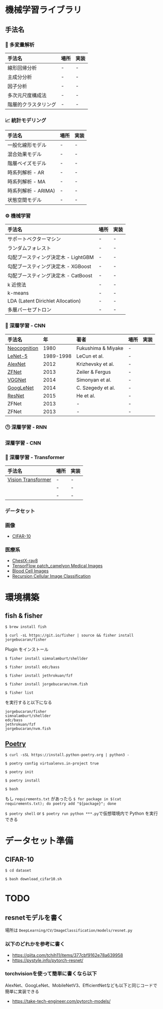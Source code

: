 # 機械学習ライブラリ

## 手法名

### 🐤 多変量解析

| 手法名               | 場所 | 実装 |
| :------------------- | :--- | :--- |
| 線形回帰分析         | -    | -    |
| 主成分分析           | -    | -    |
| 因子分析             | -    | -    |
| 多次元尺度構成法     | -    | -    |
| 階層的クラスタリング | -    | -    |

### 📈 統計モデリング

| 手法名              | 場所 | 実装 |
| :------------------ | :--- | :--- |
| 一般化線形モデル    | -    | -    |
| 混合効果モデル      | -    | -    |
| 階層ベイズモデル    | -    | -    |
| 時系列解析 - AR     | -    | -    |
| 時系列解析 - MA     | -    | -    |
| 時系列解析 - ARIMA) | -    | -    |
| 状態空間モデル      | -    | -    |

### ⚙️ 機械学習

| 手法名                              | 場所 | 実装 |
| :---------------------------------- | :--- | :--- |
| サポートベクターマシン              | -    | -    |
| ランダムフォレスト                  | -    | -    |
| 勾配ブースティング決定木 - LightGBM | -    | -    |
| 勾配ブースティング決定木 - XGBoost  | -    | -    |
| 勾配ブースティング決定木 - CatBoost | -    | -    |
| k 近傍法                            | -    | -    |
| k-means                             | -    | -    |
| LDA (Latent Dirichlet Allocation)   | -    | -    |
| 多層パーセプトロン                  | -    | -    |

### 🩻 深層学習 - CNN

| 手法名                                                                                       | 年        | 著者               | 場所 | 実装 |
| :------------------------------------------------------------------------------------------- | :-------- | :----------------- | :--- | :--- |
| [Neocognition](https://www.rctn.org/bruno/public/papers/Fukushima1980.pdf)                   | 1980      | Fukushima & Miyake | -    |
| [LeNet-5](http://vision.stanford.edu/cs598_spring07/papers/Lecun98.pdf)                      | 1989-1998 | LeCun et al.       | -    |
| [AlexNet](https://papers.nips.cc/paper/2012/file/c399862d3b9d6b76c8436e924a68c45b-Paper.pdf) | 2012      | Krizhevsky et al.  | -    |
| [ZFNet](https://arxiv.org/abs/1311.2901)                                                     | 2013      | Zeiler & Fergus    | -    |
| [VGGNet](https://arxiv.org/abs/1409.1556)                                                    | 2014      | Simonyan et al.    | -    |
| [GoogLeNet](https://arxiv.org/abs/1409.4842)                                                 | 2014      | C. Szegedy et al.  | -    |
| [ResNet](https://arxiv.org/abs/1512.03385)                                                   | 2015      | He et al.          | -    |
| ZFNet                                                                                        | 2013      | -                  | -    |
| ZFNet                                                                                        | 2013      | -                  | -    |

### 🕒 深層学習 - RNN

### 深層学習 - CNN

### 👀 深層学習 - Transformer

| 手法名                                                           | 場所 | 実装 |
| :--------------------------------------------------------------- | :--- | :--- |
| [Vision Transformer](https://openreview.net/forum?id=YicbFdNTTy) | -    | -    |
|                                                                  | -    | -    |
|                                                                  | -    | -    |

### データセット

### 画像

- [CIFAR-10](http://www.cs.toronto.edu/~kriz/cifar.html)

### 医療系

- [ChestX-ray8](https://paperswithcode.com/dataset/chestx-ray8)
- [TensorFlow patch_camelyon Medical Images](https://www.tensorflow.org/datasets/catalog/patch_camelyon)
- [Blood Cell Images](https://www.kaggle.com/datasets/paultimothymooney/blood-cells)
- [Recursion Cellular Image Classification](https://www.kaggle.com/datasets/xhlulu/recursion-cellular-image-classification-224-jpg)

# 環境構築

## fish & fisher

`$ brew install fish`

`$ curl -sL https://git.io/fisher | source && fisher install jorgebucaran/fisher`

Plugin をインストール

`$ fisher install simnalamburt/shellder`

`$ fisher install edc/bass`

`$ fisher install jethrokuan/fzf`

`$ fisher install jorgebucaran/nvm.fish`

`$ fisher list`

を実行すると以下になる

```
jorgebucaran/fisher
simnalamburt/shellder
edc/bass
jethrokuan/fzf
jorgebucaran/nvm.fish
```

## [Poetry](https://python-poetry.org/docs/)

`$ curl -sSL https://install.python-poetry.org | python3 -`

`$ poetry config virtualenvs.in-project true`

`$ poetry init`

`$ poetry install`

`$ bash`

もし `requirements.txt` があったら
`$ for package in $(cat requirements.txt); do poetry add "${package}"; done`

`$ poetry shell` or `$ poetry run python ***.py`で仮想環境内で Python を実行できる

# データセット準備

## CIFAR-10

`$ cd dataset`

`$ bash download_cifar10.sh`


# TODO

## resnetモデルを書く
場所は
`DeepLearning/CV/ImageClassification/models/resnet.py`
### 以下のどれかを参考に書く
- https://qiita.com/tchih11/items/377cbf9162e78a639958
- https://pystyle.info/pytorch-resnet/

### torchvisionを使って簡単に書くなら以下
AlexNet、GoogLeNet、MobileNetV3、EfficientNetなども以下と同じコードで簡単に実装できる
- https://take-tech-engineer.com/pytorch-models/